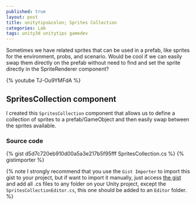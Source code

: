```yaml
---
published: true
layout: post
title: unitytips&colon; Sprites Collection
categories: Lab
tags: unity3d unitytips gamedev
---
```

Sometimes we have related sprites that can be used in a prefab, like sprites for the environment, probs, and scenario. Would be cool if we can easily swap them directly on the prefab without need to find and set the sprite directly in the SpriteRenderer component? 

{% youtube TJ-Ou9YMFdA %}

## SpritesCollection component
I created this `SpritesCollection` component that allows us to define a collection of sprites to a prefab/GameObject and then easily swap between the sprites available.

### Source code
{% gist d5d7c720eb910d00a5a3e217b5f95fff SpritesCollection.cs %}
{% gistimporter %}

{% note I strongly recommend that you use the `Gist Importer` to import this gist to your project, but if want to import it manually, just access [the gist](https://gist.github.com/giacomelli/d5d7c720eb910d00a5a3e217b5f95fff) and add all .cs files to any folder on your Unity project, except the `SpritesCollectionEditor.cs`, this one should be added to an `Editor` folder. %}

